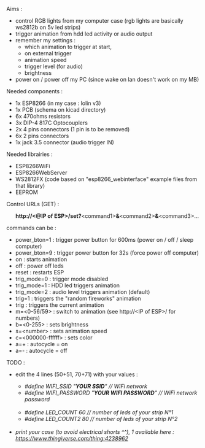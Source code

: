 Aims : 
- control RGB lights from my computer case (rgb lights are basically ws2812b on 5v led strips)
- trigger animation from hdd led activity or audio output
- remember my settings :
	- which animation to trigger at start, 
	- on external trigger
	- animation speed
	- trigger level (for audio)
	- brightness
- power on / power off my PC (since wake on lan doesn't work on my MB)

Needed components : 
- 1x ESP8266 (in my case : lolin v3)
- 1x PCB (schema on kicad directory)
- 6x 470ohms resistors
- 3x DIP-4 817C Optocouplers
- 2x 4 pins connectors (1 pin is to be removed)
- 6x 2 pins connectors
- 1x jack 3.5 connector (audio trigger IN)

Needed librairies : 
- ESP8266WiFi
- ESP8266WebServer
- WS2812FX (code based on "esp8266_webinterface" example files from that library)
- EEPROM

Control URLs (GET) : <br>
<ul><b>http://&#60;@IP of ESP&#62;/set?</b>&#60;command1&#62;<b>&</b>&#60;command2&#62;<b>&</b>&#60;command3&#62;...</ul>
commands can be :
<ul>
	<li> power_bton=1		: trigger power button for 600ms (power on / off / sleep computer)</li>
	<li> power_bton=9		: trigger power button for 32s (force power off computer)</li>
	<li> on			: starts animation</li>
	<li> off			: power off leds</li>
	<li> reset			: restarts ESP</li>
	<li> trig_mode=0  		: trigger mode disabled</li>
	<li> trig_mode=1  		: HDD led triggers animation</li>
	<li> trig_mode=2  		: audio level triggers animation (default)</li>
	<li> trig=1		: triggers the "random fireworks" animation</li>
	<li> trig			: triggers the current animation</li>
	<li> m=&#60;0-56/59&#62;		: switch to animation (see http://&#60;IP of ESP&#62;/ for numbers)</li>
	<li> b=&#60;0-255&#62;		: sets brightness</li>
	<li> s=&#60;number&#62;		: sets animation speed</li>
	<li> c=&#60;000000-ffffff&#62;	: sets color</li>
	<li> a=+			: autocycle = on</li>
	<li> a=-			: autocycle = off</li>
</ul>

TODO : 
<ul>
	<li>edit the 4 lines (50+51, 70+71) with your values :</li>
	<ul><i>
		<li>#define WIFI_SSID "<b>YOUR SSID</b>"     // WiFi network</li>
		<li>#define WIFI_PASSWORD "<b>YOUR WIFI PASSWORD</b>" // WiFi network password</li>
	<br>
		<li>#define LED_COUNT 60        // number of leds of your strip N°1</li>
		<li>#define LED_COUNT2 80		// number of leds of your strip N°2 </li>
	</ul>
	<br>
	<li>print your case (to avoid electrical shorts ^^), 1 available here : <a href="https://www.thingiverse.com/thing:4238962">https://www.thingiverse.com/thing:4238962</a></li>
</ul>
